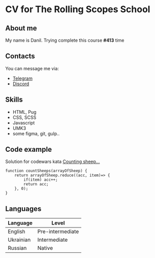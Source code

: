 # CV for The Rolling Scopes School

## About me
My name is Danil. Trying complete this course __#413__ time

## Contacts
You can message me via:
- [Telegram](https://t.me/dan_mk)
- [Discord](https://discord.com/users/79198799469223936)

## Skills
- HTML, Pug
- CSS, SCSS
- Javascript
- UMK3
- some figma, git, gulp..

## Code example
Solution for codewars kata [Counting sheep...](https://www.codewars.com/kata/54edbc7200b811e956000556/javascript)

	function countSheeps(arrayOfSheep) {
		return arrayOfSheep.reduce((acc, item)=> {
			if(item) acc++;
			return acc;
		}, 0);
	}

## Languages

| Language | Level |
|----------|-------|
|English   |Pre-intermediate|
|Ukrainian |Intermediate|
|Russian   |Native|